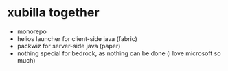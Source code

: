 # xubilla together

* monorepo
* helios launcher for client-side java (fabric)
* packwiz for server-side java (paper)
* nothing special for bedrock, as nothing can be done (i love microsoft so much)
